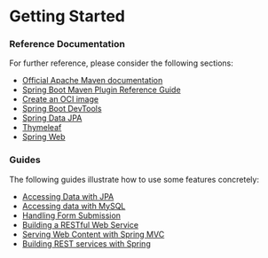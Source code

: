 # Getting Started

### Reference Documentation
For further reference, please consider the following sections:

* [Official Apache Maven documentation](https://maven.apache.org/guides/index.html)
* [Spring Boot Maven Plugin Reference Guide](https://docs.spring.io/spring-boot/docs/2.7.18-SNAPSHOT/maven-plugin/reference/html/)
* [Create an OCI image](https://docs.spring.io/spring-boot/docs/2.7.18-SNAPSHOT/maven-plugin/reference/html/#build-image)
* [Spring Boot DevTools](https://docs.spring.io/spring-boot/docs/2.7.18-SNAPSHOT/reference/htmlsingle/index.html#using.devtools)
* [Spring Data JPA](https://docs.spring.io/spring-boot/docs/2.7.18-SNAPSHOT/reference/htmlsingle/index.html#data.sql.jpa-and-spring-data)
* [Thymeleaf](https://docs.spring.io/spring-boot/docs/2.7.18-SNAPSHOT/reference/htmlsingle/index.html#web.servlet.spring-mvc.template-engines)
* [Spring Web](https://docs.spring.io/spring-boot/docs/2.7.18-SNAPSHOT/reference/htmlsingle/index.html#web)

### Guides
The following guides illustrate how to use some features concretely:

* [Accessing Data with JPA](https://spring.io/guides/gs/accessing-data-jpa/)
* [Accessing data with MySQL](https://spring.io/guides/gs/accessing-data-mysql/)
* [Handling Form Submission](https://spring.io/guides/gs/handling-form-submission/)
* [Building a RESTful Web Service](https://spring.io/guides/gs/rest-service/)
* [Serving Web Content with Spring MVC](https://spring.io/guides/gs/serving-web-content/)
* [Building REST services with Spring](https://spring.io/guides/tutorials/rest/)

